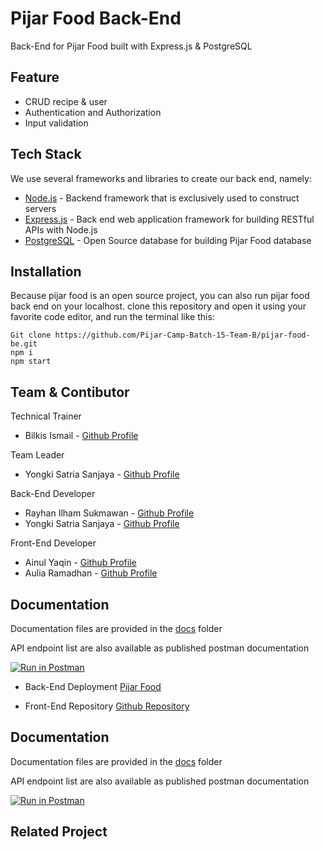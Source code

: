 # Pijar Food Back-End

Back-End for Pijar Food built with Express.js & PostgreSQL

## Feature

- CRUD recipe & user
- Authentication and Authorization
- Input validation

## Tech Stack

We use several frameworks and libraries to create our back end, namely:

- [Node.js](https://nodejs.org/en "Node.js") - Backend framework that is exclusively used to construct servers
- [Express.js](https://expressjs.com/ "Express.js") - Back end web application framework for building RESTful APIs with Node.js
- [PostgreSQL](https://www.postgresql.org/ "PostgreSQL") - Open Source database for building Pijar Food database

## Installation

Because pijar food is an open source project, you can also run pijar food back end on your localhost. clone this repository and open it using your favorite code editor, and run the terminal like this:

```
Git clone https://github.com/Pijar-Camp-Batch-15-Team-B/pijar-food-be.git
npm i
npm start
```

## Team & Contibutor

Technical Trainer

- Bilkis Ismail - [Github Profile](https://github.com/kubil-ismail "Bilkis Ismail")

Team Leader

- Yongki Satria Sanjaya - [Github Profile](https://github.com/yongkisatrias "Yongki Satria Sanjaya")

Back-End Developer

- Rayhan Ilham Sukmawan - [Github Profile](https://github.com/Rayaja897 "Rayhan Ilham Sukmawan")
- Yongki Satria Sanjaya - [Github Profile](https://github.com/yongkisatrias "Yongki Satria Sanjaya")

Front-End Developer

- Ainul Yaqin - [Github Profile](https://github.com/yaaqin "Ainul Yaqin")
- Aulia Ramadhan - [Github Profile](https://github.com/sayarama "Aulia Ramadhan")

## Documentation

Documentation files are provided in the [docs](./docs) folder

API endpoint list are also available as published postman documentation

[![Run in Postman](https://run.pstmn.io/button.svg)](https://documenter.getpostman.com/view/28768566/2s9YkodMQK)

- Back-End Deployment [Pijar Food](https://recipe-web-be-b.onrender.com// "Pijar Food")

- Front-End Repository [Github Repository](https://github.com/Pijar-Camp-Batch-15-Team-B/pijar-food-fe "Pijar Food Front-End Repository")

## Documentation

Documentation files are provided in the [docs](./docs) folder

API endpoint list are also available as published postman documentation

[![Run in Postman](https://run.pstmn.io/button.svg)](https://documenter.getpostman.com/view/30079177/2s9YkodgjS)

## Related Project
